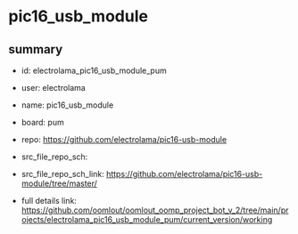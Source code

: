 # pic16_usb_module
 
## summary 
* id: electrolama_pic16_usb_module_pum
* user: electrolama
* name: pic16_usb_module
* board: pum
* repo: https://github.com/electrolama/pic16-usb-module



* src_file_repo_sch: 
* src_file_repo_sch_link: https://github.com/electrolama/pic16-usb-module/tree/master/
* full details link: https://github.com/oomlout/oomlout_oomp_project_bot_v_2/tree/main/projects/electrolama_pic16_usb_module_pum/current_version/working  







